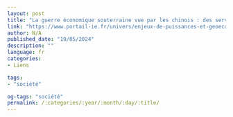 ```yaml
---
layout: post
title: "La guerre économique souterraine vue par les chinois : des services de renseignement aux pratiques innovantes et agressives"
link: "https://www.portail-ie.fr/univers/enjeux-de-puissances-et-geoeconomie/2018/la-guerre-economique-souterraine-vue-par-les-chinois-des-services-de-renseignement-aux-pratiques-innovantes-et-agressives"
author: N/A
published_date: "19/05/2024"
description: ""
language: fr
categories:
- Liens

tags:
- "société"

og-tags: "société"
permalink: /:categories/:year/:month/:day/:title/
---
```

